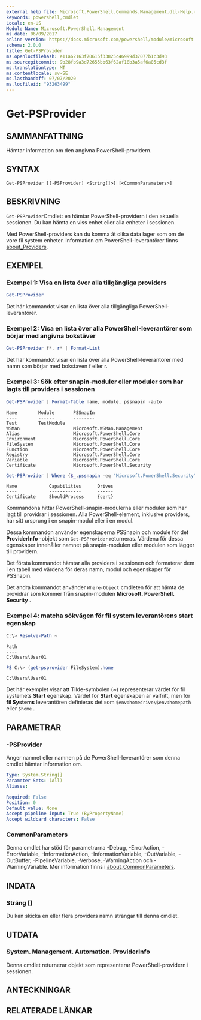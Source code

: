 ```yaml
---
external help file: Microsoft.PowerShell.Commands.Management.dll-Help.xml
keywords: powershell,cmdlet
Locale: en-US
Module Name: Microsoft.PowerShell.Management
ms.date: 06/09/2017
online version: https://docs.microsoft.com/powershell/module/microsoft.powershell.management/get-psprovider?view=powershell-7.1&WT.mc_id=ps-gethelp
schema: 2.0.0
title: Get-PSProvider
ms.openlocfilehash: e11a62163f70615f33825c46999d37077b1c3d93
ms.sourcegitcommit: 9b28fb9a3d72655bb63f62af18b3a5af6a05cd3f
ms.translationtype: MT
ms.contentlocale: sv-SE
ms.lasthandoff: 07/07/2020
ms.locfileid: "93263499"
---
```

# Get-PSProvider

## SAMMANFATTNING
Hämtar information om den angivna PowerShell-providern.

## SYNTAX

```
Get-PSProvider [[-PSProvider] <String[]>] [<CommonParameters>]
```

## BESKRIVNING

`Get-PSProvider`Cmdlet: en hämtar PowerShell-providern i den aktuella sessionen.
Du kan hämta en viss enhet eller alla enheter i sessionen.

Med PowerShell-providers kan du komma åt olika data lager som om de vore fil system enheter.
Information om PowerShell-leverantörer finns [about_Providers](../Microsoft.PowerShell.Core/About/about_Providers.md).

## EXEMPEL

### Exempel 1: Visa en lista över alla tillgängliga providers

```powershell
Get-PSProvider
```

Det här kommandot visar en lista över alla tillgängliga PowerShell-leverantörer.

### Exempel 2: Visa en lista över alla PowerShell-leverantörer som börjar med angivna bokstäver

```powershell
Get-PSProvider f*, r* | Format-List
```

Det här kommandot visar en lista över alla PowerShell-leverantörer med namn som börjar med bokstaven f eller r.

### Exempel 3: Sök efter snapin-moduler eller moduler som har lagts till providers i sessionen

```powershell
Get-PSProvider | Format-Table name, module, pssnapin -auto
```

```Output
Name        Module       PSSnapIn
----        ------       --------
Test        TestModule
WSMan                    Microsoft.WSMan.Management
Alias                    Microsoft.PowerShell.Core
Environment              Microsoft.PowerShell.Core
FileSystem               Microsoft.PowerShell.Core
Function                 Microsoft.PowerShell.Core
Registry                 Microsoft.PowerShell.Core
Variable                 Microsoft.PowerShell.Core
Certificate              Microsoft.PowerShell.Security
```

```powershell
Get-PSProvider | Where {$_.pssnapin -eq "Microsoft.PowerShell.Security"}
```

```Output
Name            Capabilities      Drives
----            ------------      ------
Certificate     ShouldProcess     {cert}
```

Kommandona hittar PowerShell-snapin-modulerna eller moduler som har lagt till providrar i sessionen.
Alla PowerShell-element, inklusive providers, har sitt ursprung i en snapin-modul eller i en modul.

Dessa kommandon använder egenskaperna PSSnapin och module för det **ProviderInfo** -objekt som `Get-PSProvider` returneras.
Värdena för dessa egenskaper innehåller namnet på snapin-modulen eller modulen som lägger till providern.

Det första kommandot hämtar alla providers i sessionen och formaterar dem i en tabell med värdena för deras namn, modul och egenskaper för PSSnapin.

Det andra kommandot använder `Where-Object` cmdleten för att hämta de providrar som kommer från snapin-modulen **Microsoft. PowerShell. Security** .

### Exempel 4: matcha sökvägen för fil system leverantörens start egenskap

```powershell
C:\> Resolve-Path ~
```

```Output
Path
----
C:\Users\User01
```

```powershell
PS C:\> (get-psprovider FileSystem).home
```

```Output
C:\Users\User01
```

Det här exemplet visar att Tilde-symbolen (~) representerar värdet för fil systemets **Start** egenskap.
Värdet för **Start** egenskapen är valfritt, men för **fil Systems** leverantören definieras det som `$env:homedrive\$env:homepath` eller `$home` .

## PARAMETRAR

### -PSProvider

Anger namnet eller namnen på de PowerShell-leverantörer som denna cmdlet hämtar information om.

```yaml
Type: System.String[]
Parameter Sets: (All)
Aliases:

Required: False
Position: 0
Default value: None
Accept pipeline input: True (ByPropertyName)
Accept wildcard characters: False
```

### CommonParameters

Denna cmdlet har stöd för parametrarna -Debug, -ErrorAction, -ErrorVariable, -InformationAction, -InformationVariable, -OutVariable, -OutBuffer, -PipelineVariable, -Verbose, -WarningAction och -WarningVariable. Mer information finns i [about_CommonParameters](../Microsoft.PowerShell.Core/About/about_CommonParameters.md).

## INDATA

### Sträng []

Du kan skicka en eller flera providers namn strängar till denna cmdlet.

## UTDATA

### System. Management. Automation. ProviderInfo

Denna cmdlet returnerar objekt som representerar PowerShell-providern i sessionen.

## ANTECKNINGAR

## RELATERADE LÄNKAR

